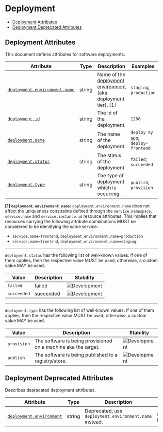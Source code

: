 <!-- NOTE: THIS FILE IS AUTOGENERATED. DO NOT EDIT BY HAND. -->
<!-- see templates/registry/markdown/attribute_namespace.md.j2 -->

# Deployment

- [Deployment Attributes](#deployment-attributes)
- [Deployment Deprecated Attributes](#deployment-deprecated-attributes)

## Deployment Attributes

This document defines attributes for software deployments.

| Attribute | Type | Description | Examples | Stability |
|---|---|---|---|---|
| <a id="deployment-environment-name" href="#deployment-environment-name">`deployment.environment.name`</a> | string | Name of the [deployment environment](https://wikipedia.org/wiki/Deployment_environment) (aka deployment tier). [1] | `staging`; `production` | ![Development](https://img.shields.io/badge/-development-blue) |
| <a id="deployment-id" href="#deployment-id">`deployment.id`</a> | string | The id of the deployment. | `1208` | ![Development](https://img.shields.io/badge/-development-blue) |
| <a id="deployment-name" href="#deployment-name">`deployment.name`</a> | string | The name of the deployment. | `deploy my app`; `deploy-frontend` | ![Development](https://img.shields.io/badge/-development-blue) |
| <a id="deployment-status" href="#deployment-status">`deployment.status`</a> | string | The status of the deployment. | `failed`; `succeeded` | ![Development](https://img.shields.io/badge/-development-blue) |
| <a id="deployment-type" href="#deployment-type">`deployment.type`</a> | string | The type of deployment which is occurring. | `publish`; `provision` | ![Development](https://img.shields.io/badge/-development-blue) |

**[1] `deployment.environment.name`:** `deployment.environment.name` does not affect the uniqueness constraints defined through
the `service.namespace`, `service.name` and `service.instance.id` resource attributes.
This implies that resources carrying the following attribute combinations MUST be
considered to be identifying the same service:

- `service.name=frontend`, `deployment.environment.name=production`
- `service.name=frontend`, `deployment.environment.name=staging`.

---

`deployment.status` has the following list of well-known values. If one of them applies, then the respective value MUST be used; otherwise, a custom value MAY be used.

| Value  | Description | Stability |
|---|---|---|
| `failed` | failed | ![Development](https://img.shields.io/badge/-development-blue) |
| `succeeded` | succeeded | ![Development](https://img.shields.io/badge/-development-blue) |

---

`deployment.type` has the following list of well-known values. If one of them applies, then the respective value MUST be used; otherwise, a custom value MAY be used.

| Value  | Description | Stability |
|---|---|---|
| `provision` | The software is being provisioned on a machine aka the target. | ![Development](https://img.shields.io/badge/-development-blue) |
| `publish` | The software is being published to a registry/store. | ![Development](https://img.shields.io/badge/-development-blue) |

## Deployment Deprecated Attributes

Describes deprecated deployment attributes.

| Attribute | Type | Description | Examples | Stability |
|---|---|---|---|---|
| <a id="deployment-environment" href="#deployment-environment">`deployment.environment`</a> | string | Deprecated, use `deployment.environment.name` instead. | `staging`; `production` | ![Deprecated](https://img.shields.io/badge/-deprecated-red)<br>Replaced by `deployment.environment.name`. |
